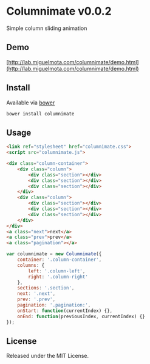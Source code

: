 # Columnimate v0.0.2

Simple column sliding animation

## Demo

[http://lab.miguelmota.com/columnimate/demo.html](http://lab.miguelmota.com/columnimate/demo.html)

## Install

Available via [bower](http://bower.io/)

```bash
bower install columnimate
```

## Usage

```html
<link ref="stylesheet" href="columnimate.css">
<script src="columnimate.js">
```

```html
<div class="column-container">
    <div class="column">
        <div class="section"></div>
        <div class="section"></div>
        <div class="section"></div>
    </div>
    <div class="column">
        <div class="section"></div>
        <div class="section"></div>
        <div class="section"></div>
    </div>
</div>
<a class="next">next</a>
<a class="prev">prev</a>
<a class="pagination"></a>
```

```javascript
var columnimate = new Columnimate({
    container: '.column-container',
    columns: {
        left: '.column-left',
        right: '.column-right'
    },
    sections: '.section',
    next: '.next',
    prev: '.prev',
    pagination: '.pagination:',
    onStart: function(currentIndex) {},
    onEnd: function(previousIndex, currentIndex) {}
});
```

## License

Released under the MIT License.
